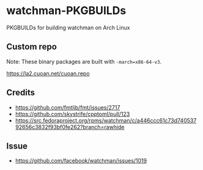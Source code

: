 # watchman-PKGBUILDs
PKGBUILDs for building watchman on Arch Linux

Custom repo
-----------
Note: These binary packages are built with `-march=x86-64-v3`.

https://la2.cuoan.net/cuoan.repo


Credits
-------
* https://github.com/fmtlib/fmt/issues/2717
* https://github.com/skystrife/cpptoml/pull/123
* https://src.fedoraproject.org/rpms/watchman/c/a446ccc61c73d74053792656c3832f93bf0fe262?branch=rawhide

Issue
-----
* https://github.com/facebook/watchman/issues/1019
